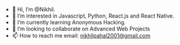 - 👋 Hi, I’m @Nikhil.
- 👀 I’m interested in Javascript, Python, React.js and React Native. 
- 🌱 I’m currently learning Anonymous Hacking.
- 💞️ I’m looking to collaborate on Advanced Web Projects
- 📫 How to reach me email: nikhilpahal2001@gmail.com
<!---
Nikhil-pahal-js/Nikhil-pahal-js is a ✨ special ✨ repository because its `README.md` (this file) appears on your GitHub profile.
You can click the Preview link to take a look at your changes.
--->
